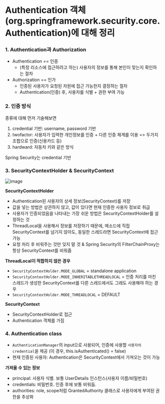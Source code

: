 # Authentication 객체(org.springframework.security.core.Authentication)에 대해 정리

### 1. Authentication과 Authorization
- Authentication == 인증
  - (특정 리소스에 접근하려고 하는) 사용자의 정보를 통해 본인이 맞는지 확인하는 절차
- Authorization == 인가
  - 인증된 사용자가 요청된 자원에 접근 가능한지 결정하는 절차
  - Authentication(인증) 후, 사용자를 식별 + 권한 부여 가능
 
### 2. 인증 방식
종류에 대해 먼저 기술해보면
1) credential 기반: username, password 기반
2) twofactor: 사용자가 입력한 개인정보를 인증 + 다른 인증 체계를 이용 => 두가지 조합으로 인증(신용카드 등)
3) hardward: 자동차 키와 같은 방식  

Spring Security는 credential 기반

### 3. SecurityContextHolder & SecurityContext
![image](https://github.com/sunnyineverywhere/til-log/assets/80109963/2d07bb30-e7ba-4382-8db6-9f923a997d2e)

**SecurityContextHolder**
- Authentication된 사용자의 상세 정보(SecurityContext)를 저장
- 값을 넣는 방법은 상관하지 않고, 값이 있다면 현재 인증한 사용자 정보로 취급
- 사용자가 인증되었음을 나타내는 가장 쉬운 방법은 SecurityContextHolder를 설정하는 것
- ThreadLocal을 사용해서 정보를 저장하기 때문에, 메소드에 직접 SecurityContext를 넘기지 않아도, 동일한 스레드라면 SecurityContext에 접근 가능
- 요청 처리 후 비워주는 것만 잊지 말 것 & Spring Security의 FilterChainProxy는 항상 SecurityContext를 비워줌

**ThreadLocal이 적합하지 않은 경우**
- `SecurityContextHolder.MODE_GLOBAL` = standalone application
- `SecurityContextHolder.MODE_INHERITABLETHREADLOCAL` = 인증 처리를 마친 스레드가 생성한 SecurityContext를 다른 스레드에서도 그래도 사용해야 하는 경우
- `SecurityContextHolder.MODE_THREADLOCAL` = DEFAULT

**SecurityContext**
- SecurityContextHolder로 접근
- Authentication 객체를 가짐

### 4. Authentication class
- `AuthenticationManager`의 input으로 사용되어, 인증에 사용할 `사용자의 credential`을 제공
  (이 경우, this.isAuthenticated() = false)
- 현재 인증된 사용자: Authentication은 SecurityContext에서 가져오는 것이 가능

**가져올 수 있는 정보**
- principal: 사용자 식별. 보통 UserDetails 인스턴스(사용자 이름/비밀번호)
- credentials: 비밀번호. 인증 후에 보통 비워둠.
- authorities: role, scope처럼 GrantedAuthority 클래스로 사용자에게 부여된 권한을 추상화
